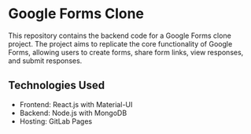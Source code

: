 
# Google Forms Clone

This repository contains the backend code for a Google Forms clone project. The project aims to replicate the core functionality of Google Forms, allowing users to create forms, share form links, view responses, and submit responses.

## Technologies Used

- Frontend: React.js with Material-UI
- Backend: Node.js with MongoDB
- Hosting: GitLab Pages


